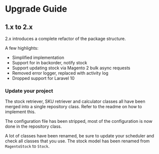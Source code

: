 # Upgrade Guide

## 1.x to 2.x

2.x introduces a complete refactor of the package structure.

A few highlights:
- Simplified implementation
- Support for in backorder, notify stock
- Support updating stock via Magento 2 bulk async requests
- Removed error logger, replaced with activity log
- Dropped support for Laravel 10


### Update your project

The stock retriever, SKU retriever and calculator classes all have been merged into a single repository class.
Refer to the readme on how to implement this.

The configuration file has been stripped, most of the configuration is now done in the repository class.


A lot of classes have been renamed, be sure to update your scheduler and check all classes that you use.
The stock model has been renamed from `MagentoStock` to `Stock`.


